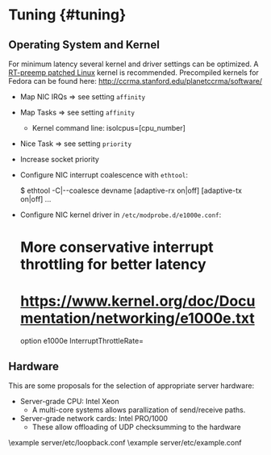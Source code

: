 # Tuning {#tuning}

## Operating System and Kernel

For minimum latency several kernel and driver settings can be optimized.
A [RT-preemp patched Linux](https://rt.wiki.kernel.org/index.php/Main_Page) kernel is recommended.
Precompiled kernels for Fedora can be found here: http://ccrma.stanford.edu/planetccrma/software/

- Map NIC IRQs	=> see setting `affinity`
- Map Tasks	=> see setting `affinity`
  - Kernel command line: isolcpus=[cpu_number]
- Nice Task	=> see setting `priority`
- Increase socket priority
- Configure NIC interrupt coalescence with `ethtool`:

	$ ethtool -C|--coalesce devname [adaptive-rx on|off] [adaptive-tx on|off] ...

- Configure NIC kernel driver in `/etc/modprobe.d/e1000e.conf`:

	# More conservative interrupt throttling for better latency
	# https://www.kernel.org/doc/Documentation/networking/e1000e.txt
	option e1000e InterruptThrottleRate=

## Hardware

This are some proposals for the selection of appropriate server hardware:

- Server-grade CPU: Intel Xeon
  - A multi-core systems allows parallization of send/receive paths.
- Server-grade network cards: Intel PRO/1000
  - These allow offloading of UDP checksumming to the hardware

\example server/etc/loopback.conf
\example server/etc/example.conf
